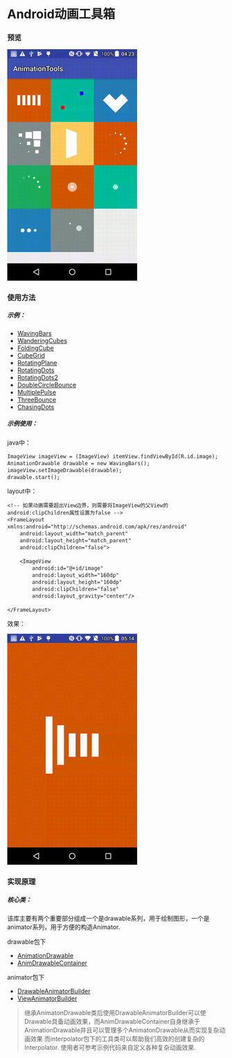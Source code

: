 # Android动画工具箱
### 预览
<img src="https://raw.githubusercontent.com/liuwei1993/AndroidAnimationTools/master/screen_record.gif" width="300px"/>


### 使用方法



##### 示例：

- [WavingBars](https://github.com/liuwei1993/AndroidAnimationTools/blob/master/library/src/main/java/com/simon/core/animationtools/drawable/container/WavingBars.java)
- [WanderingCubes](https://github.com/liuwei1993/AndroidAnimationTools/blob/master/library/src/main/java/com/simon/core/animationtools/drawable/container/WanderingCubes.java)
- [FoldingCube](https://github.com/liuwei1993/AndroidAnimationTools/blob/master/library/src/main/java/com/simon/core/animationtools/drawable/container/FoldingCube.java)
- [CubeGrid](https://github.com/liuwei1993/AndroidAnimationTools/blob/master/library/src/main/java/com/simon/core/animationtools/drawable/container/CubeGrid.java)
- [RotatingPlane](https://github.com/liuwei1993/AndroidAnimationTools/blob/master/library/src/main/java/com/simon/core/animationtools/drawable/container/RotatingPlane.java)
- [RotatingDots](https://github.com/liuwei1993/AndroidAnimationTools/blob/master/library/src/main/java/com/simon/core/animationtools/drawable/container/RotatingDots.java)
- [RotatingDots2](https://github.com/liuwei1993/AndroidAnimationTools/blob/master/library/src/main/java/com/simon/core/animationtools/drawable/container/RotatingDots2.java)
- [DoubleCircleBounce](https://github.com/liuwei1993/AndroidAnimationTools/blob/master/library/src/main/java/com/simon/core/animationtools/drawable/container/DoubleCircleBounce.java)
- [MultiplePulse](https://github.com/liuwei1993/AndroidAnimationTools/blob/master/library/src/main/java/com/simon/core/animationtools/drawable/container/MultiplePulse.java)
- [ThreeBounce](https://github.com/liuwei1993/AndroidAnimationTools/blob/master/library/src/main/java/com/simon/core/animationtools/drawable/container/ThreeBounce.java)
- [ChasingDots](https://github.com/liuwei1993/AndroidAnimationTools/blob/master/library/src/main/java/com/simon/core/animationtools/drawable/container/ChasingDots.java)

##### 示例使用：
java中：
```
ImageView imageView = (ImageView) itemView.findViewById(R.id.image);
AnimationDrawable drawable = new WavingBars();
imageView.setImageDrawable(drawable);
drawable.start();
```
layout中：
```
<!-- 如果动画需要超出View边界，则需要将ImageView的父View的 android:clipChildren属性设置为false -->
<FrameLayout xmlns:android="http://schemas.android.com/apk/res/android"
    android:layout_width="match_parent"
    android:layout_height="match_parent"
    android:clipChildren="false">

    <ImageView
        android:id="@+id/image"
        android:layout_width="160dp"
        android:layout_height="160dp"
        android:clipChildren="false"
        android:layout_gravity="center"/>

</FrameLayout>
```
效果：

<img src="https://raw.githubusercontent.com/liuwei1993/AndroidAnimationTools/master/wavingbars_sample.gif" width="300px"/>

### 实现原理

##### 核心类：

该库主要有两个重要部分组成一个是drawable系列，用于绘制图形，一个是animator系列，用于方便的构造Animator.

drawable包下
- [AnimationDrawable](https://github.com/liuwei1993/AndroidAnimationTools/blob/master/library/src/main/java/com/simon/core/animationtools/drawable/AnimationDrawable.java)
- [AnimDrawableContainer](https://github.com/liuwei1993/AndroidAnimationTools/blob/master/library/src/main/java/com/simon/core/animationtools/drawable/AnimDrawableContainer.java)

animator包下
- [DrawableAnimatorBuilder](https://github.com/liuwei1993/AndroidAnimationTools/blob/master/library/src/main/java/com/simon/core/animationtools/animator/DrawableAnimatorBuilder.java)
- [ViewAnimatorBuilder](https://github.com/liuwei1993/AndroidAnimationTools/blob/master/library/src/main/java/com/simon/core/animationtools/animator/ViewAnimatorBuilder.java)

> 继承AnimatonDrawable类后使用DrawableAnimatorBuilder可以使Drawable具备动画效果，而AnimDrawableContainer自身继承于AnimationDrawable并且可以管理多个AnimatonDrawable从而实现复杂动画效果
> 而interpolator包下的工具类可以帮助我们高效的创建复杂的Interpolator.
> 使用者可参考示例代码来自定义各种复杂动画效果.
